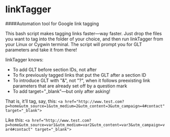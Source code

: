 linkTagger
==========

####Automation tool for Google link tagging

This bash script makes tagging links faster&mdash;way faster. Just drop the files you want to tag into the folder of your choice, and then run linkTagger from your Linux or Cygwin terminal. The script will prompt you for GLT parameters and take it from there!

linkTagger knows:
* To add GLT before section IDs, not after
* To fix previously tagged links that put the GLT after a section ID
* To introduce GLT with "&", not "?", when it follows preexisting link parameters that are already set off by a question mark
* To add target="_blank"&mdash;but only after asking!

That is, it&rsquo;ll tag, say, this: 
`<a href="http://www.test.com?p=home&utm_source=1&utm_medium=2&utm_content=3&utm_campaign=4#contact" target="_blank">`

Like this: 
`<a href="http://www.test.com?p=home&utm_source=var1&utm_medium=var2&utm_content=var3&utm_campaign=var4#contact" target="_blank">`